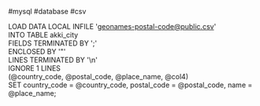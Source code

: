 #mysql #database #csv

LOAD DATA LOCAL INFILE 'geonames-postal-code@public.csv'  
    INTO TABLE akki_city  
    FIELDS TERMINATED BY ';'  
    ENCLOSED BY '"'  
    LINES TERMINATED BY '\n'  
    IGNORE 1 LINES  
    (@country_code, @postal_code, @place_name, @col4)  
    SET country_code = @country_code, postal_code = @postal_code, name = @place_name;